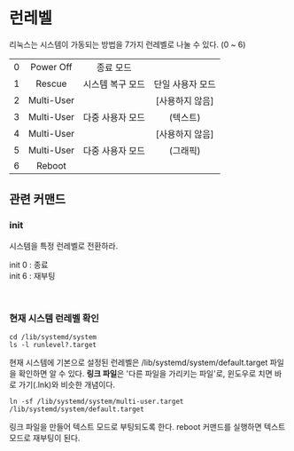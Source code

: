 # 런레벨
리눅스는 시스템이 가동되는 방법을 7가지 런레벨로 나눌 수 있다.
(0 ~ 6)

|||||
|:--:|:--:|:--:|:--:|
|0|Power Off|종료 모드||
|1|Rescue|시스템 복구 모드|단일 사용자 모드|
|2|Multi-User||[사용하지 않음]|
|3|Multi-User|다중 사용자 모드|(텍스트)|
|4|Multi-User||[사용하지 않음]|
|5|Multi-User|다중 사용자 모드|(그래픽)|
|6|Reboot|||


## 관련 커맨드
### init 
시스템을 특정 런레벨로 전환하라.  

init 0 : 종료  
init 6 : 재부팅  

&nbsp;  

### 현재 시스템 런레벨 확인
```
cd /lib/systemd/system
ls -l runlevel?.target
```
현재 시스템에 기본으로 설정된 런레벨은 /lib/systemd/system/default.target 파일을 확인하면 알 수 있다.
**링크 파일**은 '다른 파일을 가리키는 파일'로, 윈도우로 치면 바로 가기(.lnk)와 비슷한 개념이다.  

```
ln -sf /lib/systemd/system/multi-user.target /lib/systemd/system/default.target 
```
링크 파일을 만들어 텍스트 모드로 부팅되도록 한다.
reboot 커맨드를 실행하면 텍스트 모드로 재부팅이 된다.
